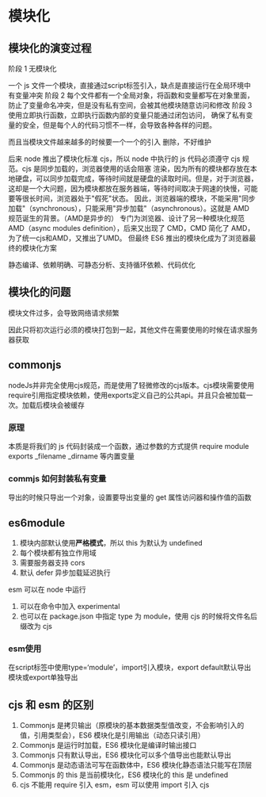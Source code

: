 # 模块化

## 模块化的演变过程

阶段 1 无模块化

一个 js 文件一个模块，直接通过script标签引入，缺点是直接运行在全局环境中 有变量冲突
阶段 2
每个文件都有一个全局对象，将函数和变量都写在对象里面，防止了变量命名冲突，但是没有私有空间，会被其他模块随意访问和修改
阶段 3
使用立即执行函数，立即执行函数内部的变量只能通过闭包访问， 确保了私有变量的安全，但是每个人的代码习惯不一样，会导致各种各样的问题。

而且当模块文件越来越多的时候要一个一个的引入 删除，不好维护

后来 node 推出了模块化标准 cjs，所以 node 中执行的 js 代码必须遵守 cjs 规范。cjs 是同步加载的，浏览器使用的话会阻塞
渲染，因为所有的模块都存放在本地硬盘，可以同步加载完成，等待时间就是硬盘的读取时间。但是，对于浏览器，这却是一个大问题，因为模块都放在服务器端，等待时间取决于网速的快慢，可能要等很长时间，浏览器处于"假死"状态。
因此，浏览器端的模块，不能采用"同步加载"（synchronous），只能采用"异步加载"（asynchronous）。这就是 AMD 规范诞生的背景。（AMD是异步的）
专门为浏览器、设计了另一种模块化规范 AMD（async modules definition），后来又出现了 CMD，CMD 简化了 AMD，为了统一cjs和AMD，又推出了UMD。
但最终 ES6 推出的模块化成为了浏览器最终的模块化方案



静态编译、依赖明确、可静态分析、支持循环依赖、代码优化

## 模块化的问题

模块文件过多，会导致网络请求频繁

因此只将初次运行必须的模块打包到一起，其他文件在需要使用的时候在请求服务器获取

## commonjs



nodeJs并非完全使用cjs规范，而是使用了轻微修改的cjs版本。cjs模块需要使用require引用指定模块依赖，使用exports定义自己的公共api。并且只会被加载一次。加载后模块会被缓存



### 原理

本质是将我们的 js 代码封装成一个函数，通过参数的方式提供 require module exports \_filename \_dirname 等内置变量

### commjs 如何封装私有变量

导出的时候只导出一个对象，设置要导出变量的 get 属性访问器和操作值的函数

## es6module

1. 模块内部默认使用**严格模式**，所以 this 为默认为 undefined
2. 每个模块都有独立作用域
3. 需要服务器支持 cors
4. 默认 defer 异步加载延迟执行

esm 可以在 node 中运行

1. 可以在命令中加入 experimental
2. 也可以在 package.json 中指定 type 为 module，使用 cjs 的时候将文件名后缀改为 cjs



### esm使用

在script标签中使用type=‘module’，import引入模块，export default默认导出模块或export单独导出 

## cjs 和 esm 的区别

1. Commonjs 是拷贝输出（原模块的基本数据类型值改变，不会影响引入的值，引用类型会），ES6 模块化是引用输出（动态只读引用）
2. Commonjs 是运行时加载，ES6 模块化是编译时输出接口
3. Commonjs 只有默认导出，ES6 模块化可以多个值导出也能默认导出
4. Commonjs 是动态语法可写在函数体中，ES6 模块化静态语法只能写在顶层
5. Commonjs 的 this 是当前模块化，ES6 模块化的 this 是 undefined
6. cjs 不能用 require 引入 esm，esm 可以使用 import 引入 cjs
